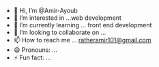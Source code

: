 - 👋 Hi, I’m @Amir-Ayoub
- 👀 I’m interested in ...web development 
- 🌱 I’m currently learning ... front end development 
- 💞️ I’m looking to collaborate on ...
- 📫 How to reach me ... ratheramir101@gmail.com
- 😄 Pronouns: ...
- ⚡ Fun fact: ...

<!---
Amir-Ayoub/Amir-Ayoub is a ✨ special ✨ repository because its `README.md` (this file) appears on your GitHub profile.
You can click the Preview link to take a look at your changes.
--->
